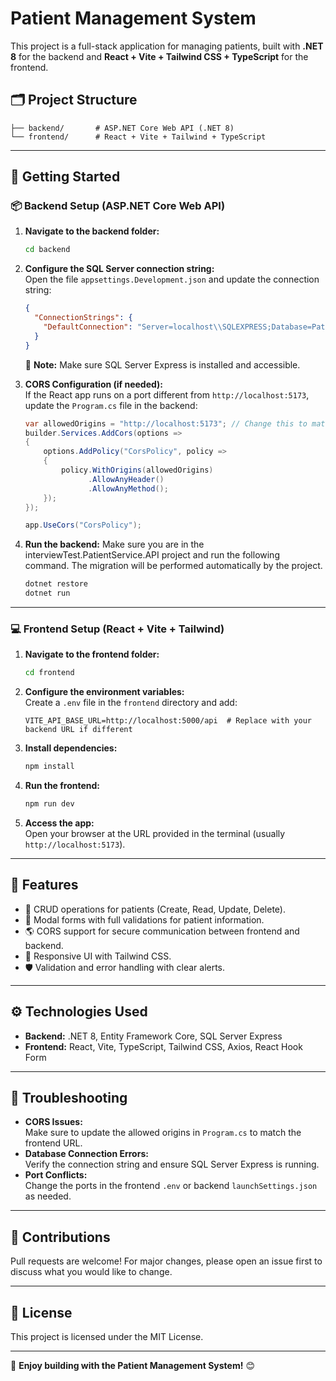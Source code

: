 # Patient Management System

This project is a full-stack application for managing patients, built with **.NET 8** for the backend and **React + Vite + Tailwind CSS + TypeScript** for the frontend.

## 🗂️ Project Structure
```
├── backend/       # ASP.NET Core Web API (.NET 8)
└── frontend/      # React + Vite + Tailwind + TypeScript
```

---

## 🚀 Getting Started

### 📦 Backend Setup (ASP.NET Core Web API)
1. **Navigate to the backend folder:**
   ```bash
   cd backend
   ```

2. **Configure the SQL Server connection string:**  
   Open the file `appsettings.Development.json` and update the connection string:
   ```json
   {
     "ConnectionStrings": {
       "DefaultConnection": "Server=localhost\\SQLEXPRESS;Database=PatientDb;Trusted_Connection=True;TrustServerCertificate=True;"
     }
   }
   ```
   🔔 **Note:** Make sure SQL Server Express is installed and accessible.

3. **CORS Configuration (if needed):**  
   If the React app runs on a port different from `http://localhost:5173`, update the `Program.cs` file in the backend:
   ```csharp
   var allowedOrigins = "http://localhost:5173"; // Change this to match your React app URL
   builder.Services.AddCors(options =>
   {
       options.AddPolicy("CorsPolicy", policy =>
       {
           policy.WithOrigins(allowedOrigins)
                 .AllowAnyHeader()
                 .AllowAnyMethod();
       });
   });
   
   app.UseCors("CorsPolicy");
   ```

4. **Run the backend:**
   Make sure you are in the interviewTest.PatientService.API project and run the following command.
   The migration will be performed automatically by the project.
   ```bash
   dotnet restore
   dotnet run
   ```

---

### 💻 Frontend Setup (React + Vite + Tailwind)
1. **Navigate to the frontend folder:**
   ```bash
   cd frontend
   ```

2. **Configure the environment variables:**  
   Create a `.env` file in the `frontend` directory and add:
   ```env
   VITE_API_BASE_URL=http://localhost:5000/api  # Replace with your backend URL if different
   ```

3. **Install dependencies:**
   ```bash
   npm install
   ```

4. **Run the frontend:**
   ```bash
   npm run dev
   ```

5. **Access the app:**  
   Open your browser at the URL provided in the terminal (usually `http://localhost:5173`).

---

## 📑 Features
- 📝 CRUD operations for patients (Create, Read, Update, Delete).
- 📅 Modal forms with full validations for patient information.
- 🌎 CORS support for secure communication between frontend and backend.
- 🎨 Responsive UI with Tailwind CSS.
- 🛡️ Validation and error handling with clear alerts.

---

## ⚙️ Technologies Used
- **Backend:** .NET 8, Entity Framework Core, SQL Server Express
- **Frontend:** React, Vite, TypeScript, Tailwind CSS, Axios, React Hook Form

---

## 🚧 Troubleshooting
- **CORS Issues:**  
  Make sure to update the allowed origins in `Program.cs` to match the frontend URL.
- **Database Connection Errors:**  
  Verify the connection string and ensure SQL Server Express is running.
- **Port Conflicts:**  
  Change the ports in the frontend `.env` or backend `launchSettings.json` as needed.

---

## 📢 Contributions
Pull requests are welcome! For major changes, please open an issue first to discuss what you would like to change.

---

## 📝 License
This project is licensed under the MIT License.

---

🚀 **Enjoy building with the Patient Management System!** 😊
